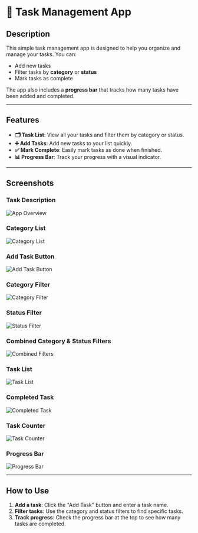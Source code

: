 # 📝 Task Management App

## Description
This simple task management app is designed to help you organize and manage your tasks. You can:

- Add new tasks
- Filter tasks by **category** or **status**
- Mark tasks as complete

The app also includes a **progress bar** that tracks how many tasks have been added and completed.

---

## Features
- **🗂 Task List**: View all your tasks and filter them by category or status.
- **➕ Add Tasks**: Add new tasks to your list quickly.
- **✅ Mark Complete**: Easily mark tasks as done when finished.
- **📊 Progress Bar**: Track your progress with a visual indicator.

---

## Screenshots

### Task Description
![App Overview](https://github.com/user-attachments/assets/7705ab9c-e8cd-4e94-8cb0-7bb244e682b2)

### Category List
![Category List](https://github.com/user-attachments/assets/ee14b79b-c3f1-42f7-83df-5edbb032caba)

### Add Task Button
![Add Task Button](https://github.com/user-attachments/assets/3bfc514f-ff55-4d08-95c0-8765e11f88e0)

### Category Filter
![Category Filter](https://github.com/user-attachments/assets/27a16e70-34e3-45f1-be18-c625298761f0)

### Status Filter
![Status Filter](https://github.com/user-attachments/assets/fe1339aa-35a6-4f8d-b2e5-774d6240a4f0)

### Combined Category & Status Filters
![Combined Filters](https://github.com/user-attachments/assets/e7dc575f-1318-45fb-a99e-0b933d78198a)

### Task List
![Task List](https://github.com/user-attachments/assets/9475ab93-6a36-4ca9-a45e-cda2978d6cd4)

### Completed Task
![Completed Task](https://github.com/user-attachments/assets/0621aa49-e786-4302-9994-7a6083e61e92)

### Task Counter
![Task Counter](https://github.com/user-attachments/assets/dd27f216-fe6b-42da-b4c7-841594553416)

### Progress Bar
![Progress Bar](https://github.com/user-attachments/assets/4a697b37-4e7b-4cf3-9d59-ed2a8cd81079)

---

## How to Use
1. **Add a task**: Click the "Add Task" button and enter a task name.
2. **Filter tasks**: Use the category and status filters to find specific tasks.
3. **Track progress**: Check the progress bar at the top to see how many tasks are completed.
